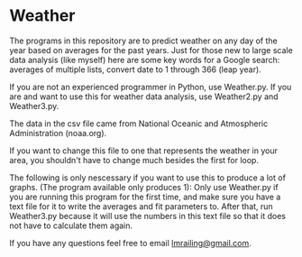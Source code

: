 # Weather
The programs in this repository are to predict weather on any day of the year based on averages for the past years. Just for those new to large scale data analysis (like myself) here are some key words for a Google search: averages of multiple lists, convert date to 1 through 366 (leap year).

If you are not an experienced programmer in Python, use Weather.py. If you are and want to use this for weather data analysis, use Weather2.py and Weather3.py.

The data in the csv file came from National Oceanic and Atmospheric Administration (noaa.org).

If you want to change this file to one that represents the weather in your area, you shouldn't have to change much besides the first for loop. 

The following is only nescessary if you want to use this to produce a lot of graphs. (The program available only produces 1):
Only use Weather.py if you are running this program for the first time, and make sure you have a text file for it to write the averages and fit parameters to. After that, run Weather3.py because it will use the numbers in this text file so that it does not have to calculate them again.   

If you have any questions feel free to email lmrailing@gmail.com.

